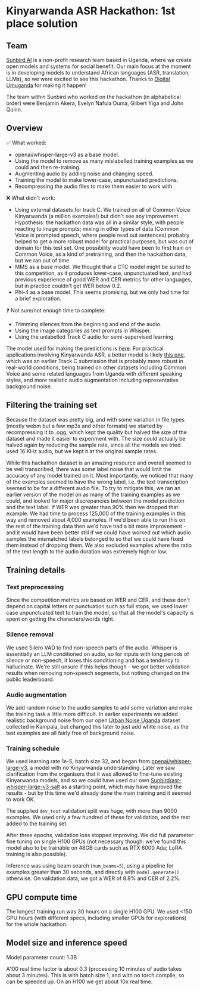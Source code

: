 # Kinyarwanda ASR Hackathon: 1st place solution

## Team

[Sunbird AI](https://sunbird.ai) is a non-profit research team based in Uganda, where we create open models and systems for social benefit.
Our main focus at the moment is in developing models to understand African languages (ASR, translation, LLMs),
so we were excited to see this hackathon. Thanks to [Digital Umuganda](https://digitalumuganda.com/) for making it happen!

The team within Sunbird who worked on the hackathon (in alphabetical order) were Benjamin Akera, Evelyn Nafula Ouma, Gilbert Yiga and John Quinn.

## Overview

 ✅ What worked:

- openai/whisper-large-v3 as a base model.
- Using the model to remove as many mislabelled training examples as we could and then re-training.
- Augmenting audio by adding noise and changing speed.
- Training the model to make lower-case, unpunctuated predictions.
- Recompressing the audio files to make them easier to work with.

❌ What didn't work:

- Using external datasets for track C. We trained on all of Common Voice Kinyarwanda (a million examples!) but didn't see any improvement. Hypothesis: the hackathon data was all in a similar style, with people reacting to image prompts; mixing in other types of data (Common Voice is prompted speech, where people read out sentences) probably helped to get a more robust model for practical purposes, but was out of domain for this test set. One possibility would have been to first train on Common Voice, as a kind of pretraining, and then the hackathon data, but we ran out of time.
- MMS as a base model. We thought that a CTC model might be suited to this competition, as it produces lower-case, unpunctuated text, and had previous experience of good WER and CER metrics for other languages, but in practice couldn't get WER below 0.2.
- Phi-4 as a base model. This seems promising, but we only had time for a brief exploration.
  
❓ Not sure/not enough time to complete:

- Trimming silences from the beginning and end of the audio.
- Using the image categories as text prompts in Whisper.
- Using the unlabelled Track C audio for semi-supervised learning.

The model used for making the predictions is [here](https://huggingface.co/jq/whisper-large-v3-kin-track-b). For practical applications involving Kinyarwanda ASR, a better model is likely [this one](jq/whisper-large-v3-kin-nyn-lug-xog), which was an earlier Track C submission that is probably more robust in real-world conditions, being trained on other datasets including Common Voice and some related languages from Uganda with different speaking styles, and more realistic audio augmentation including representative background noise.

## Filtering the training set

Because the dataset was pretty big, and with some variation in file types (mostly webm but a few mp3s and other formats) we started by recompressing it to .ogg, which kept the quality but halved the size of the dataset and made it easier to experiment with. The size could actually be halved again by reducing the sample rate, since all the models we tried used 16 KHz audio, but we kept it at the original sample rates.

While this hackathon dataset is an amazing resource and overall seemed to be well transcribed, there was some label noise that would limit the accuracy of any model trained on it. Most importantly, we noticed that many of the examples seemed to have the wrong label, i.e. the text transcription seemed to be for a different audio file.
To try to mitigate this, we ran an earlier version of the model on as many of the training examples as we could, and looked for major discrepancies
between the model prediction and the text label. If WER was greater than 90% then we dropped that example.
We had time to process 125,000 of the training examples in this way and removed about 4,000 examples.
If we'd been able to run this on the rest of the training data then we'd have had a bit more improvement - and it would have been better still if we could have worked out which audio samples the mismatched labels belonged to so that we could have fixed them instead of dropping them.
We also excluded examples where the ratio of the text length to the audio duration was extremely high or low.

## Training details

### Text preprocessing

Since the competition metrics are based on WER and CER, and these don't depend on capital letters or punctuation such as full stops,
we used lower case unpunctuated text to train the model, so that all the model's capacity is spent on getting the characters/words right.

### Silence removal

We used Silero VAD to find non-speech parts of the audio. Whisper is essentially an LLM conditioned on audio,
so for inputs with long periods of silence or non-speech, it loses this conditioning and has a tendency to hallucinate.
We're still unsure if this helps though - we got better validation results when removing non-speech segments, but nothing changed on the public leaderboard.

### Audio augmentation

We add random noise to the audio samples to add some variation and make the training task a little more difficult. In earlier experiments we added realistic background noise from our open [Urban Noise Uganda](https://huggingface.co/datasets/Sunbird/urban-noise-uganda-61k) dataset collected in Kampala, but changed this later to just add white noise, as the test examples are all fairly free of background noise.

### Training schedule

We used learning rate 1e-5, batch size 32, and began from [openai/whisper-large-v3](htts://hf.co/openai/whisper-large-v3), a model with no Kinyarwanda understanding.
Later we saw clarification from the organisers that it was allowed to fine-tune existing Kinyarwanda models, and
so we could have used our own [Sunbird/asr-whisper-large-v3-salt](https://hf.co/Sunbird/asr-whisper-large-v3-salt) as a starting point,
which may have improved the results - but by this time we'd already done the main training and it seemed to work OK.

The supplied `dev_test` validation split was huge, with more than 9000 examples.
We used only a few hundred of these for validation, and the rest added to the training set.

After three epochs, validation loss stopped improving.
We did full parameter fine tuning on single H100 GPUs
(not necessary though: we've found this model also to be trainable on 48GB cards such as RTX 6000 Ada; LoRA training is also possible).

Inference was using beam search (`num_beams=5`), using a pipeline for examples greater than 30 seconds, and directly with `model.generate()` otherwise.
On validation data, we got a WER of 8.8% and CER of 2.2%.

## GPU compute time

The longest training run was 30 hours on a single H100 GPU. We used <150 GPU hours (with different specs, including smaller GPUs for explorations) for the whole hackathon.

## Model size and inference speed

Model parameter count: 1.3B

A100 real time factor is about 0.3 (processing 10 minutes of audio takes about 3 minutes). This is with batch size 1, and with no torch.compile, so can be speeded up. On an H100 we get about 10x real time.
